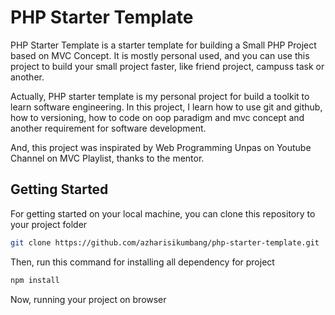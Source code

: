 # PHP Starter Template

PHP Starter Template is a starter template for building a Small PHP Project based on MVC Concept. It is mostly personal used, and you can use this project to build your small project faster, like friend project, campuss task or another.

Actually, PHP starter template is my personal project for build a toolkit to learn software engineering. In this project, I learn how to use git and github, how to versioning, how to code on oop paradigm and mvc concept and another requirement for software development.

And, this project was inspirated by Web Programming Unpas on Youtube Channel on MVC Playlist, thanks to the mentor.

## Getting Started

For getting started on your local machine, you can clone this repository to your project folder

```bash
git clone https://github.com/azharisikumbang/php-starter-template.git
```

Then, run this command for installing all dependency for project

```bash
npm install
```

Now, running your project on browser
